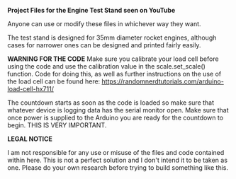 **Project Files for the Engine Test Stand seen on YouTube**

Anyone can use or modify these files in whichever way they want.

The test stand is designed for 35mm diameter rocket engines, although cases for narrower ones can be designed and printed fairly easily.

**WARNING FOR THE CODE**
Make sure you calibrate your load cell before using the code and use the calibration value in the scale.set_scale() function. Code for doing this, as well as further instructions on the use of the load cell can be found here: https://randomnerdtutorials.com/arduino-load-cell-hx711/

The countdown starts as soon as the code is loaded so make sure that whatever device is logging data has the serial monitor open. Make sure that once power is supplied to the Arduino you are ready for the countdown to begin. THIS IS VERY IMPORTANT.

**LEGAL NOTICE**

I am not responsible for any use or misuse of the files and code contained within here. This is not a perfect solution and I don't intend it to be taken as one. Please do your own research before trying to build something like this.
